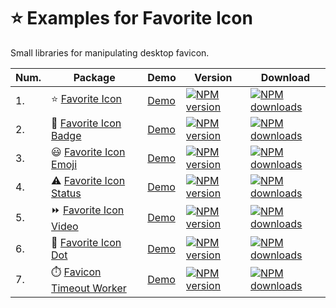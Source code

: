⭐ Examples for Favorite Icon
=============

Small libraries for manipulating desktop favicon.

| Num. | Package        | Demo           | Version   | Download |
| ---- | -------------- | -------------- | ------- | ------ |
| 1. | ⭐ [Favorite Icon](https://github.com/favorite-icon/favorite-icon) | [Demo](https://favorite-icon.github.io/examples/index.html) | [![NPM version](https://img.shields.io/npm/v/favorite-icon.svg?style=flat)](https://www.npmjs.com/package/favorite-icon) | [![NPM downloads](https://img.shields.io/npm/dm/favorite-icon.svg?style=flat)](https://www.npmjs.com/package/favorite-icon) |
| 2. | 📛 [Favorite Icon Badge](https://github.com/favorite-icon/favorite-icon-badge)| [Demo](https://favorite-icon.github.io/examples/badge.html) | [![NPM version](https://img.shields.io/npm/v/favorite-icon-badge.svg?style=flat)](https://www.npmjs.com/package/favorite-icon-badge) | [![NPM downloads](https://img.shields.io/npm/dm/favorite-icon-badge.svg?style=flat)](https://www.npmjs.com/package/favorite-icon-badge) |
| 3. | 😃 [Favorite Icon Emoji](https://github.com/favorite-icon/favorite-icon-emoji) | [Demo](https://favorite-icon.github.io/examples/emoji.html) | [![NPM version](https://img.shields.io/npm/v/favorite-icon-emoji.svg?style=flat)](https://www.npmjs.com/package/favorite-icon-emoji) | [![NPM downloads](https://img.shields.io/npm/dm/favorite-icon-emoji.svg?style=flat)](https://www.npmjs.com/package/favorite-icon-emoji) |
| 4. | ⚠️ [Favorite Icon Status](https://github.com/favorite-icon/favorite-icon-status) | [Demo](https://favorite-icon.github.io/examples/status.html) | [![NPM version](https://img.shields.io/npm/v/favorite-icon-status.svg?style=flat)](https://www.npmjs.com/package/favorite-icon-status) | [![NPM downloads](https://img.shields.io/npm/dm/favorite-icon-status.svg?style=flat)](https://www.npmjs.com/package/favorite-icon-status) |
| 5. | ⏩ [Favorite Icon Video](https://github.com/favorite-icon/favorite-icon-video) | [Demo](https://favorite-icon.github.io/examples/video.html) | [![NPM version](https://img.shields.io/npm/v/favorite-icon-video.svg?style=flat)](https://www.npmjs.com/package/favorite-icon-video) | [![NPM downloads](https://img.shields.io/npm/dm/favorite-icon-video.svg?style=flat)](https://www.npmjs.com/package/favorite-icon-video) |
| 6. | 🔴 [Favorite Icon Dot](https://github.com/favorite-icon/favorite-icon-dot) | [Demo](https://favorite-icon.github.io/examples/dot.html) | [![NPM version](https://img.shields.io/npm/v/favorite-icon-dot.svg?style=flat)](https://www.npmjs.com/package/favorite-icon-dot) | [![NPM downloads](https://img.shields.io/npm/dm/favorite-icon-dot.svg?style=flat)](https://www.npmjs.com/package/favorite-icon-dot) |
| 7. | ⏱️ [Favicon Timeout Worker](https://github.com/favorite-icon/favorite-icon-timeout-worker) | [Demo](https://favorite-icon.github.io/examples/blinking-dot.html) | [![NPM version](https://img.shields.io/npm/v/favorite-icon-timeout-worker.svg?style=flat)](https://www.npmjs.com/package/favorite-icon-timeout-worker) | [![NPM downloads](https://img.shields.io/npm/dm/favorite-icon-timeout-worker.svg?style=flat)](https://www.npmjs.com/package/favorite-icon-timeout-worker) |
